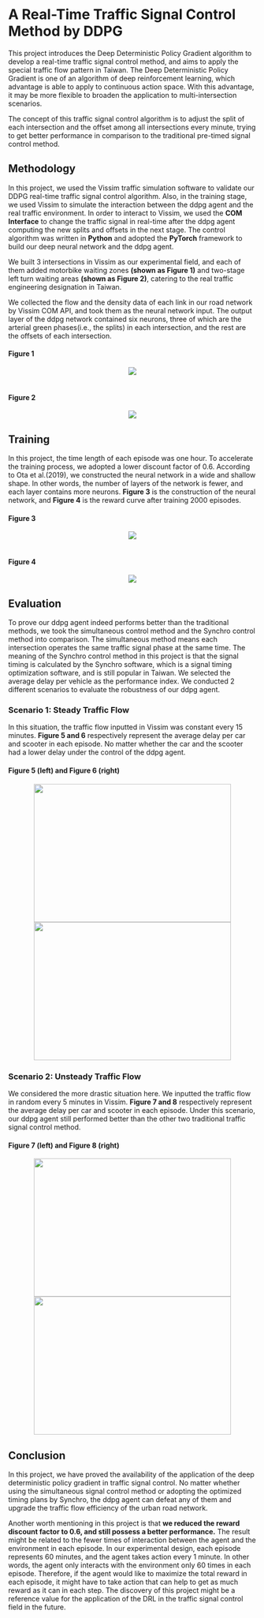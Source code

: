 # A Real-Time Traffic Signal Control Method by DDPG
This project introduces the Deep Deterministic Policy Gradient algorithm to develop a real-time traffic signal control method,
and aims to apply the special traffic flow pattern in Taiwan.
The Deep Deterministic Policy Gradient is one of an algorithm of deep reinforcement learning, which advantage is able to apply to continuous action space.
With this advantage, it may be more flexible to broaden the application to multi-intersection scenarios.

The concept of this traffic signal control algorithm is to adjust the split of each intersection and the offset among all intersections every minute,
trying to get better performance in comparison to the traditional pre-timed signal control method.


## Methodology
In this project, we used the Vissim traffic simulation software to validate our DDPG real-time traffic signal control algorithm.
Also, in the training stage, we used Vissim to simulate the interaction between the ddpg agent and the real traffic environment.
In order to interact to Vissim, we used the **COM Interface** to change the traffic signal in real-time after the ddpg agent computing the new splits and offsets in the next stage.
The control algorithm was written in **Python** and adopted the **PyTorch** framework to build our deep neural network and the ddpg agent.

We built 3 intersections in Vissim as our experimental field, and each of them added motorbike waiting zones **(shown as Figure 1)** and two-stage left turn waiting areas **(shown as Figure 2)**,
catering to the real traffic engineering designation in Taiwan.

We collected the flow and the density data of each link in our road network by Vissim COM API, and took them as the neural network input.
The output layer of the ddpg network contained six neurons, three of which are the arterial green phases(i.e., the splits) in each intersection,
and the rest are the offsets of each intersection.

#### Figure 1
<div align="center">
<img src="https://user-images.githubusercontent.com/81426493/234746198-6a46c05d-f46f-4c0e-8717-3fc957c95389.png">
</div>
<br>

#### Figure 2
<div align="center">
<img src="https://user-images.githubusercontent.com/81426493/234746212-939311c4-f6e7-4ac3-9614-5c56a51a0edc.png">
</div>


## Training
In this project, the time length of each episode was one hour. To accelerate the training process, we adopted a lower discount factor of 0.6.
According to Ota et al.(2019), we constructed the neural network in a wide and shallow shape.
In other words, the number of layers of the network is fewer, and each layer contains more neurons.
**Figure 3** is the construction of the neural network, and **Figure 4** is the reward curve after training 2000 episodes.

#### Figure 3
<div align="center">
<img src="https://user-images.githubusercontent.com/81426493/234747832-4b83204e-e327-41a9-acf0-132c8f2dc6c6.png">
</div>
<br>

#### Figure 4
<div align="center">
<img src="https://user-images.githubusercontent.com/81426493/234742132-ecfab0e2-512a-4f81-aca0-ef83a8f3ca42.png">
</div>


## Evaluation
To prove our ddpg agent indeed performs better than the traditional methods, we took the simultaneous control method and the Synchro control method into comparison.
The simultaneous method means each intersection operates the same traffic signal phase at the same time. 
The meaning of the Synchro control method in this project is that the signal timing is calculated by the Synchro software,
which is a signal timing optimization software, and is still popular in Taiwan.
We selected the average delay per vehicle as the performance index. We conducted 2 different scenarios to evaluate the robustness of our ddpg agent.

### Scenario 1: Steady Traffic Flow
In this situation, the traffic flow inputted in Vissim was constant every 15 minutes.
**Figure 5 and 6** respectively represent the average delay per car and scooter in each episode. No matter whether the car and the scooter had a lower delay under the control of the ddpg agent.

#### Figure 5 (left) and Figure 6 (right)
<div align="center">
<img src="https://user-images.githubusercontent.com/81426493/234751423-d66321d3-29bb-4da1-8949-403fedf22960.png" width="400" height="280">
<img src="https://user-images.githubusercontent.com/81426493/234751437-16968719-3b42-43a9-bcd9-a22b6cfa6848.png" width="400" height="280">
</div>

### Scenario 2: Unsteady Traffic Flow
We considered the more drastic situation here. We inputted the traffic flow in random every 5 minutes in Vissim.
**Figure 7 and 8** respectively represent the average delay per car and scooter in each episode.
Under this scenario, our ddpg agent still performed better than the other two traditional traffic signal control method.

#### Figure 7 (left) and Figure 8 (right)
<div align="center">
<img src="https://user-images.githubusercontent.com/81426493/234758928-60cfe7dd-a5a4-41fd-8d6d-824c6b1db717.png" width="400" height="280">
<img src="https://user-images.githubusercontent.com/81426493/234758945-a32422a8-5760-49e4-93b2-cf120f933a4e.png" width="400" height="280">
</div>


## Conclusion
In this project, we have proved the availability of the application of the deep deterministic policy gradient in traffic signal control.
No matter whether using the simultaneous signal control method or adopting the optimized timing plans by Synchro,
the ddpg agent can defeat any of them and upgrade the traffic flow efficiency of the urban road network.

Another worth mentioning in this project is that **we reduced the reward discount factor to 0.6, and still possess a better performance.**
The result might be related to the fewer times of interaction between the agent and the environment in each episode.
In our experimental design, each episode represents 60 minutes, and the agent takes action every 1 minute.
In other words, the agent only interacts with the environment only 60 times in each episode.
Therefore, if the agent would like to maximize the total reward in each episode, it might have to take action that can help to get as much reward as it can in each step.
The discovery of this project might be a reference value for the application of the DRL in the traffic signal control field in the future.

